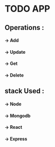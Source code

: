 # TODO APP

## Operations :
 #### -> Add
 #### -> Update
 #### -> Get
 #### -> Delete

## stack Used :
 #### -> Node
 #### -> Mongodb
 #### -> React
 #### -> Express
